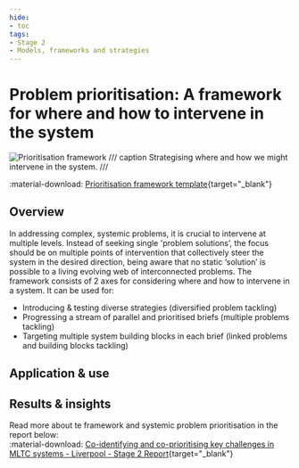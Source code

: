 ```yaml
---
hide: 
- toc
tags:
- Stage 2
- Models, frameworks and strategies
---
```


# Problem prioritisation: A framework for where and how to intervene in the system

![Prioritisation framework](../assets/prioritisation-framework.png)
/// caption
Strategising where and how we might intervene in the system.
///

:material-download: [Prioritisation framework template](){target="_blank"}

## Overview

In addressing complex, systemic problems, it is crucial to intervene at multiple levels. Instead of seeking single 'problem solutions’, the focus should be on multiple points of intervention that collectively steer the system in the desired direction, being aware that no static ‘solution’ is possible to a living evolving web of interconnected problems. The framework consists of 2 axes for considering where and how to intervene in a system. It can be used for:

- Introducing & testing diverse strategies (diversified problem tackling)
- Progressing a stream of parallel and prioritised briefs (multiple problems tackling)
- Targeting multiple system building blocks in each brief (linked problems and building blocks tackling)

## Application & use 



## Results & insights 


Read more about te framework and systemic problem prioritisation in the report below:
<br>
:material-download: [Co-identifying and co-prioritising key challenges in MLTC systems - Liverpool - Stage 2 Report](){target="_blank"}

